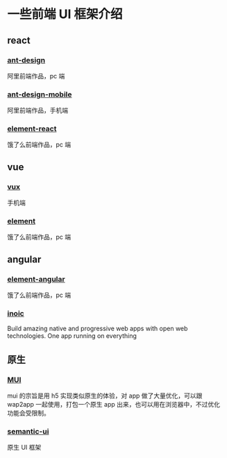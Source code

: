 # 一些前端 UI 框架介绍

## react

### [ant-design](https://github.com/ant-design/ant-design)

阿里前端作品，pc 端

### [ant-design-mobile](https://github.com/ant-design/ant-design-mobile)

阿里前端作品，手机端

### [element-react](https://github.com/ElemeFE/element-react)

饿了么前端作品，pc 端

## vue

### [vux](https://github.com/airyland/vux)

手机端

### [element](https://github.com/ElemeFE/element)

饿了么前端作品，pc 端

## angular

### [element-angular](https://github.com/ElemeFE/element-angular)

饿了么前端作品，pc 端

### [inoic](https://github.com/ionic-team/ionic)

Build amazing native and progressive web apps with open web technologies. One app running on everything

## 原生

### [MUI](https://github.com/dcloudio/mui)

mui 的宗旨是用 h5 实现类似原生的体验，对 app 做了大量优化，可以跟 wap2app 一起使用，打包一个原生 app 出来，也可以用在浏览器中，不过优化功能会受限制。

### [semantic-ui](https://github.com/Semantic-Org/Semantic-UI)

原生 UI 框架
